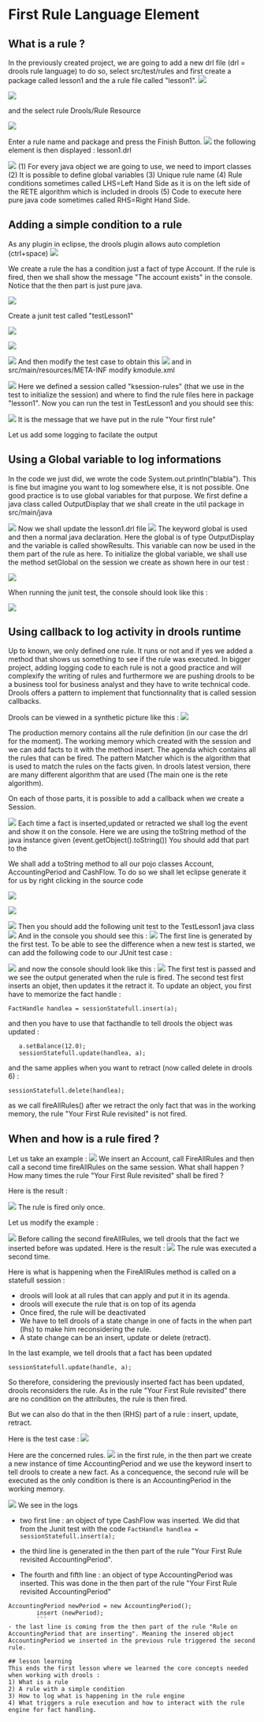 #  First Rule Language Element





## What is a rule ?
In the previously created project, we are going to add a new drl file (drl = drools rule language) 
to do so, select src/test/rules and first create a package called lesson1 and the a rule file called "lesson1".
![](drools/lesson1_fig0_0.png)


![](drools/lesson1_fig0_1.png)




and the select rule Drools/Rule Resource

![](drools/lesson1_fig0.png)

Enter a rule name and package and press the Finish Button.
![](drools/lesson1_fig2.jpeg)
the following element is then displayed : lesson1.drl

![](drools/lesson1_fig3.jpeg)
(1) For every java object we are going to use, we need to import classes
(2) It is possible to define global variables
(3) Unique rule name 
(4) Rule conditions sometimes called LHS=Left Hand Side as it is on the left side of the RETE algorithm which is included in drools
(5) Code to execute here pure java code sometimes called RHS=Right Hand Side. 

## Adding a simple condition to a rule

As any plugin in eclipse, the drools plugin allows auto completion (ctrl+space)
![](drools/lesson1_fig5.png)

We create a rule the has a condition just a fact of type Account. If the rule is fired, then we shall show the message "The account exists" in the console. Notice that the then part is just pure java.

![](drools/lesson1_fig6.png)

Create a junit test called "testLesson1"

![](drools/lesson1_fig7.png)


![](drools/lesson1_fig8.png)



![](drools/lesson1_fig9.png)
And then modify the test case to obtain this
![](drools/lesson1_fig10.png)
and in src/main/resources/META-INF modify kmodule.xml

![](drools/lesson1_fig11.png)
Here we defined a session called "ksession-rules" (that we use in the test to initialize the session) and where to find the rule files here in package "lesson1".
Now you can run the test in TestLesson1 and you should see this: 

![](drools/lesson1_fig12.png)
It is the message that we have put in the rule "Your first rule"

Let us add some logging to facilate the output

## Using a Global variable to log informations

In the code we just did, we wrote the code System.out.println("blabla"). This is fine but imagine you want to log somewhere else, it is not possible.
One good practice is to use global variables for that purpose.
We first define a java class called OutputDisplay that we shall create in the util package in src/main/java

![](drools/lesson1_fig13.png)
Now we shall update the lesson1.drl file
![](drools/lesson1_fig14.png)
The keyword global is used and then a normal java declaration. Here the global is of type OutputDisplay and the variable is called showResults. This variable can now be used in the them part of the rule as here.
To initialize the global variable, we shall use the method setGlobal on the session we create as shown here in our test : 

![](drools/lesson1_fig15.png)

When running the junit test, the console should look like this :

![](drools/lesson1_fig16.png)
## Using callback to log activity in drools runtime

Up to known, we only defined one rule. It runs or not and if yes we added a method that shows us something to see if the rule was executed.
In bigger project, adding logging code to each rule is not a good practice and will complexify the writing of rules and furthermore we are pushing drools to be a business tool for business analyst and they have to write technical code.
Drools offers a pattern to implement that functionnality that is called session callbacks.

Drools can be viewed in a synthetic picture like this : 
![](drools/lesson1_fig17.png)

The production memory contains all the rule definition (in our case the drl for the moment).
The working memory which created with the session and we can add facts to it with the method insert.
The agenda which contains all the rules that can be fired.
The pattern Matcher which is the algorithm that is used to match the rules on the facts given. In drools latest version, there are many different algorithm that are used (The main one is the rete algorithm).

On each of those parts, it is possible to add a callback when we create a Session.

![](drools/lesson1_fig18.png)
Each time a fact is inserted,updated or retracted we shall log the event and show it on the console. Here we are using the toString method of the java instance given (event.getObject().toString())
You should add that part to the 

We shall add a toString method to all our pojo classes Account, AccountingPeriod and CashFlow. To do so we shall let eclipse generate it for us by right clicking in the source code 

![](drools/lesson1_fig19.png)

![](drools/lesson1_fig20.png)

![](drools/lesson1_fig21.png)
Then you should add the following unit test to the TestLesson1 java class
![](drools/lesson1_fig22.png)
And in the console you should see this : 
![](drools/lesson1_fig23.png)
The  first line is generated by the first test. To be able to see the difference when a new test is started, we can add the following code to our JUnit test case : 

![](drools/lesson1_fig24.png)
and now the console should look like this :
![](drools/lesson1_fig25.png)
The first test is passed and we see the output generated when the rule is fired.
The second test first inserts an objet, then updates it the retract it.
To update an object, you first have to memorize the fact handle : 
```
FactHandle handlea = sessionStatefull.insert(a);
```

and then you have to use that facthandle to tell drools the object was updated :

```
   a.setBalance(12.0);
   sessionStatefull.update(handlea, a);
   ```

and the same applies when you want to retract (now called delete in drools 6) :
```
sessionStatefull.delete(handlea);
```

as we call fireAllRules() after we retract the only fact that was in the working memory, the rule "Your First Rule revisited" is not fired.

## When and how is a rule fired ?

Let us take an example : 
![](drools/lesson1_fig26.png)
We insert an Account, call FireAllRules and then call a second time fireAllRules on the same session.
What shall happen ? How many times the rule "Your First Rule revisited" shall be fired ?

Here is the result : 

![](drools/lesson1_fig27.png)
The rule is fired only once.

Let us modify the example : 

![](drools/lesson1_fig28.png)
Before calling the second fireAllRules, we tell drools that the fact we inserted before was updated. 
Here is the result : 
![](drools/lesson1_fig29.png)
The rule was executed a second time. 

Here is what is happening when the FireAllRules method is called on a statefull session : 
 - drools will look at all rules that can apply and put it in its agenda.
 - drools will execute the rule that is on top of its agenda
 - Once fired, the rule will be deactivated
 - We have to tell drools of a state change in one of facts in the when part (lhs) to make him reconsidering the rule.
 - A state change can be an insert, update or delete (retract).

In the last example, we tell drools that a fact has been updated 

```
sessionStatefull.update(handle, a);
```
So therefore, considering the previously inserted fact has been updated, drools reconsiders the rule. 
As in the rule "Your First Rule revisited" there are no condition on the attributes, the rule is then fired.


But we can also do that in the then (RHS) part of a rule : insert, update, retract.

Here is the test case : 
![](drools/lesson1_fig30.png)

Here are the concerned rules.
![](drools/lesson1_fig31.png)
in the first rule, in the then part we create a new instance of time AccountingPeriod and we use the keyword insert to tell drools to create a new fact.
As a concequence, the second rule will be executed as the only condition is there is an AccountingPeriod in the working memory.

![](drools/lesson1_fig32.png)
We see in the logs
- two first line : an object of type CashFlow was inserted. We did that from the Junit test with the code
```FactHandle handlea = sessionStatefull.insert(a);```

-  the third line is generated in the then part of the rule "Your First Rule revisited AccountingPeriod".
-  The fourth and fifth line : an object of type AccountingPeriod was inserted. This was done in the then part of the rule "Your First Rule revisited AccountingPeriod" 

```
AccountingPeriod newPeriod = new AccountingPeriod();
		insert (newPeriod);
        ```
- the last line is coming from the then part of the rule "Rule on AccountingPeriod that are inserting". Meaning the insered object AccountingPeriod we inserted in the previous rule triggered the second rule.

## lesson learning
This ends the first lesson where we learned the core concepts needed when working with drools : 
1) What is a rule
2) A rule with a simple condition
3) How to log what is happening in the rule engine
4) What triggers a rule execution and how to interact with the rule engine for fact handling.


